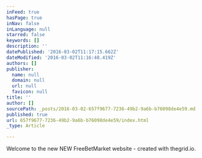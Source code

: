 ```yaml
---
inFeed: true
hasPage: true
inNav: false
inLanguage: null
starred: false
keywords: []
description: ''
datePublished: '2016-03-02T11:17:15.662Z'
dateModified: '2016-03-02T11:16:48.419Z'
authors: []
publisher:
  name: null
  domain: null
  url: null
  favicon: null
title: ''
author: []
sourcePath: _posts/2016-03-02-657f9677-7236-49b2-9a6b-b76098de4e59.md
published: true
url: 657f9677-7236-49b2-9a6b-b76098de4e59/index.html
_type: Article

---
```

Welcome to the new NEW FreeBetMarket website - created with thegrid.io.